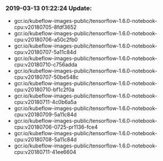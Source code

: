 ### 2019-03-13 01:22:24 Update:

- gcr.io/kubeflow-images-public/tensorflow-1.6.0-notebook-cpu:v20180705-8fdf3652
- gcr.io/kubeflow-images-public/tensorflow-1.6.0-notebook-cpu:v20180706-a50c2fb0
- gcr.io/kubeflow-images-public/tensorflow-1.6.0-notebook-cpu:v20180707-5a11c84d
- gcr.io/kubeflow-images-public/tensorflow-1.6.0-notebook-cpu:v20180710-c756adda
- gcr.io/kubeflow-images-public/tensorflow-1.6.0-notebook-cpu:v20180707-50be548c
- gcr.io/kubeflow-images-public/tensorflow-1.6.0-notebook-cpu:v20180710-bf1c2f0a
- gcr.io/kubeflow-images-public/tensorflow-1.6.0-notebook-cpu:v20180711-4c0b6a5a
- gcr.io/kubeflow-images-public/tensorflow-1.6.0-notebook-cpu:v20180709-5a11c84d
- gcr.io/kubeflow-images-public/tensorflow-1.6.0-notebook-cpu:v20180706-0725-pr1136-fce4
- gcr.io/kubeflow-images-public/tensorflow-1.6.0-notebook-cpu:v20180708-5a11c84d
- gcr.io/kubeflow-images-public/tensorflow-1.6.0-notebook-cpu:v20180711-41ee6604
